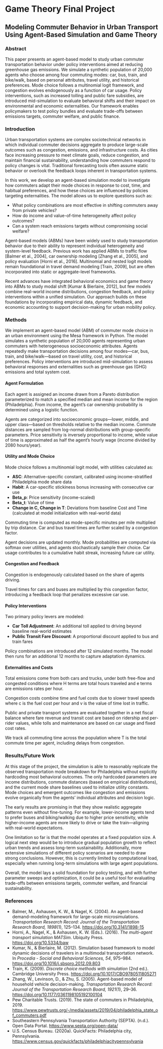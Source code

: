 # Game Theory Final Project

## Modeling Commuter Behavior in Urban Transport Using Agent-Based Simulation and Game Theory

### Abstract
This paper presents an agent-based model to study urban commuter transportation behavior under policy interventions aimed at reducing greenhouse gas emissions. We simulate a synthetic population of 20,000 agents who choose among four commuting modes: car, bus, train, and bike/walk, based on personal attributes, travel utility, and historical preferences. Mode choice follows a multinomial logit framework, and congestion evolves endogenously as a function of car usage. Policy interventions, such as increased tolling and public fare subsidies, are introduced mid-simulation to evaluate behavioral shifts and their impact on environmental and economic externalities. Our framework enables policymakers to test policy bundles and evaluate trade-offs between emissions targets, commuter welfare, and public finance.

### Introduction
Urban transportation systems are complex sociotechnical networks in which individual commuter decisions aggregate to produce large-scale outcomes such as congestion, emissions, and infrastructure costs. As cities face increasing pressure to meet climate goals, reduce congestion, and maintain financial sustainability, understanding how commuters respond to policy changes is vital. Traditional forecasting tools often assume static behavior or overlook the feedback loops inherent in transportation systems.

In this work, we develop an agent-based simulation model to investigate how commuters adapt their mode choices in response to cost, time, and habitual preferences, and how these choices are influenced by policies targeting externalities. The model allows us to explore questions such as:
- What policy combinations are most effective in shifting commuters away from private vehicles?
- How do income and value-of-time heterogeneity affect policy outcomes?
- Can a system reach emissions targets without compromising social welfare?

Agent-based models (ABMs) have been widely used to study transportation behavior due to their ability to represent individual heterogeneity and system-level feedback. Previous work has applied ABMs to traffic flow [Balmer et al., 2004], car ownership modeling [Zhang et al., 2005], and policy evaluation [Horni et al., 2016]. Multinomial and nested logit models remain foundational in travel demand modeling [Train, 2009], but are often incorporated into static or aggregate-level frameworks.

Recent advances have integrated behavioral economics and game theory into ABMs to study modal shift [Kumar & Bierlaire, 2012], but few models combine real-world income distributions, congestion feedback, and policy interventions within a unified simulation. Our approach builds on these foundations by incorporating empirical data, dynamic feedback, and economic accounting to support decision-making for urban mobility policy.

### Methods
We implement an agent-based model (ABM) of commuter mode choice in an urban environment using the Mesa framework in Python. The model simulates a synthetic population of 20,000 agents representing urban commuters with heterogeneous socioeconomic attributes. Agents repeatedly make transportation decisions among four modes—car, bus, train, and bike/walk—based on travel utility, cost, and historical preferences. Policy interventions are introduced mid-simulation to assess behavioral responses and externalities such as greenhouse gas (GHG) emissions and total system cost.

#### Agent Formulation
Each agent is assigned an income drawn from a Pareto distribution parameterized to match a specified median and mean income for the region (Philadelphia). From income, the agent’s car ownership probability is determined using a logistic function.

Agents are categorized into socioeconomic groups—lower, middle, and upper class—based on thresholds relative to the median income. Commute distances are sampled from log-normal distributions with group-specific parameters. Price sensitivity is inversely proportional to income, while value of time is approximated as half the agent’s hourly wage (income divided by 2080 hours/year).

#### Utility and Mode Choice
Mode choice follows a multinomial logit model, with utilities calculated as:

- **ASC**: Alternative-specific constant, calibrated using income-stratified Philadelphia mode share data
- **Habit**: A car-specific stickiness bonus increasing with consecutive car use
- **Beta_p**: Price sensitivity (income-scaled)
- **Beta_t**: Value of time
- **Change in C, Change in T**: Deviations from baseline Cost and Time (calculated at model initialization with real-world data)

Commuting time is computed as mode-specific minutes per mile multiplied by trip distance. Car and bus travel times are further scaled by a congestion factor.

Agent decisions are updated monthly. Mode probabilities are computed via softmax over utilities, and agents stochastically sample their choice. Car usage contributes to a cumulative habit streak, increasing future car utility.

#### Congestion and Feedback
Congestion is endogenously calculated based on the share of agents driving.

Travel times for cars and buses are multiplied by this congestion factor, introducing a feedback loop that penalizes excessive car use.

#### Policy Interventions
Two primary policy levers are modeled:

- **Car Toll Adjustment**: An additional toll applied to driving beyond baseline real-world estimates
- **Public Transit Fare Discount**: A proportional discount applied to bus and train fares

Policy combinations are introduced after 12 simulated months. The model then runs for an additional 12 months to capture adaptation dynamics.

#### Externalities and Costs
Total emissions come from both cars and trucks, under both free-flow and congested conditions where H terms are total hours traveled and e terms are emissions rates per hour.

Congestion costs combine time and fuel costs due to slower travel speeds where c is the fuel cost per hour and v is the value of time lost in traffic.

Public and private transport systems are evaluated together in a net fiscal balance where fare revenue and transit cost are based on ridership and per-rider values, while tolls and maintenance are based on car usage and fixed cost rates.

We track all commuting time across the population where T is the total commute time per agent, including delays from congestion.

### Results/Future Work
At this stage of the project, the simulation is able to reasonably replicate the observed transportation mode breakdown for Philadelphia without explicitly hardcoding most behavioral outcomes. The only hardcoded parameters are income distributions, commute distances (based on empirical distributions), and the current mode share baselines used to initialize utility constants. Mode choices and emergent outcomes like congestion and emissions evolve organically from the agents’ individual attributes and decision logic.

The early results are promising in that they show realistic aggregate patterns even without fine-tuning. For example, lower-income agents tend to prefer buses and biking/walking due to higher price sensitivity, while higher-income agents are more likely to drive or take the train—aligning with real-world expectations.

One limitation so far is that the model operates at a fixed population size. A logical next step would be to introduce gradual population growth to reflect urban trends and assess long-term sustainability. Additionally, more extensive simulations of different policy scenarios are needed to draw strong conclusions. However, this is currently limited by computational load, especially when running long-term simulations with large agent populations.

Overall, the model lays a solid foundation for policy testing, and with further parameter sweeps and optimization, it could be a useful tool for evaluating trade-offs between emissions targets, commuter welfare, and financial sustainability.

### References
- Balmer, M., Axhausen, K. W., & Nagel, K. (2004). An agent-based demand-modeling framework for large-scale microsimulations. *Transportation Research Record: Journal of the Transportation Research Board, 1898*(1), 125–134. https://doi.org/10.3141/1898-15
- Horni, A., Nagel, K., & Axhausen, K. W. (Eds.). (2016). *The multi-agent transport simulation MATSim*. Ubiquity Press. https://doi.org/10.5334/baw
- Kumar, N., & Bierlaire, M. (2012). Simulation based framework to model dynamic decisions of travelers in a multimodal transportation network. In *Procedia - Social and Behavioral Sciences, 54*, 975–984. https://doi.org/10.1016/j.sbspro.2012.09.803
- Train, K. (2009). *Discrete choice methods with simulation* (2nd ed.). Cambridge University Press. https://doi.org/10.1017/CBO9780511805271
- Zhang, W., Levinson, D., & Zhu, S. (2005). Agent-based model of household vehicle decision-making. *Transportation Research Record: Journal of the Transportation Research Board, 1921*(1), 29–36. https://doi.org/10.1177/0361198105192100104
- Pew Charitable Trusts. (2019). The state of commuters in Philadelphia, 2019. https://www.pewtrusts.org/-/media/assets/2019/04/philadelphia_state_of_commuters.pdf
- Southeastern Pennsylvania Transportation Authority (SEPTA). (n.d.). Open Data Portal. https://www.septa.org/open-data/
- U.S. Census Bureau. (2020a). QuickFacts: Philadelphia city, Pennsylvania. https://www.census.gov/quickfacts/philadelphiacitypennsylvania
